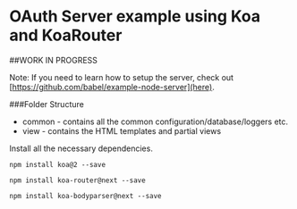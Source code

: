 # OAuth Server example using Koa and KoaRouter

##WORK IN PROGRESS

Note: If you need to learn how to setup the server, check out 
[https://github.com/babel/example-node-server](here).

###Folder Structure
+ common - contains all the common configuration/database/loggers etc.
+ view - contains the HTML templates and partial views


Install all the necessary dependencies.
```
npm install koa@2 --save

npm install koa-router@next --save

npm install koa-bodyparser@next --save
```
